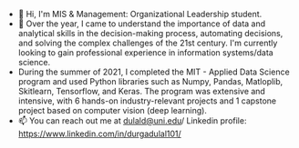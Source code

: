 - 👋 Hi, I'm MIS & Management: Organizational Leadership student. 
- 🌱 Over the year, I came to understand the importance of data and analytical skills in the decision-making process, automating decisions, and solving the complex challenges of the 21st century. I'm currently looking to gain professional experience in information systems/data science. 
- During the summer of 2021, I completed the MIT - Applied Data Science program and used Python libraries such as Numpy, Pandas, Matloplib, Skitlearn, Tensorflow, and Keras. The program was extensive and intensive, with 6 hands-on industry-relevant projects and 1 capstone project based on computer vision (deep learning). 
- 📫 You can reach out me at dulald@uni.edu/ Linkedin profile: https://www.linkedin.com/in/durgadulal101/

<!---
dulaltech101/dulaltech101 is a ✨ special ✨ repository because its `README.md` (this file) appears on your GitHub profile.
You can click the Preview link to take a look at your changes.
--->
